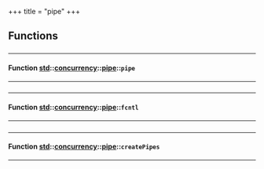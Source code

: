 +++
title = "pipe"
+++
## Functions

### 


_____________________
#### Function [std](./../../../std)::[concurrency](./../../../std/concurrency)::[pipe](./../../../std/concurrency/pipe)::`pipe`
_____________________
### 


_____________________
#### Function [std](./../../../std)::[concurrency](./../../../std/concurrency)::[pipe](./../../../std/concurrency/pipe)::`fcntl`
_____________________
### 


_____________________
#### Function [std](./../../../std)::[concurrency](./../../../std/concurrency)::[pipe](./../../../std/concurrency/pipe)::`createPipes`
_____________________


